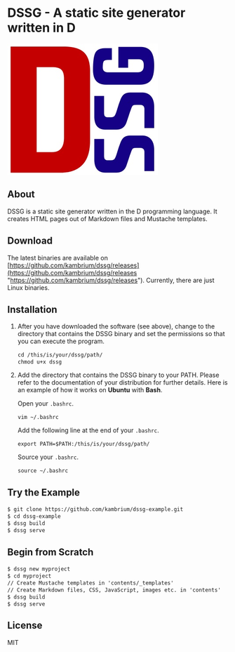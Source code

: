 DSSG - A static site generator written in D
===========================================

![DSSG logo](dssg-logo.jpg)

About
-----
DSSG is a static site generator written in the D programming language. It creates HTML pages out of Markdown files and Mustache templates.

Download
--------
The latest binaries are available on [https://github.com/kambrium/dssg/releases](https://github.com/kambrium/dssg/releases "https://github.com/kambrium/dssg/releases"). Currently, there are just Linux binaries.

Installation
------------
1. After you have downloaded the software (see above), change to the directory that contains the DSSG binary and set the permissions so that you can execute the program.

    ```
    cd /this/is/your/dssg/path/
    chmod u+x dssg
    ```

2. Add the directory that contains the DSSG binary to your PATH. Please refer to the documentation of your distribution for further details. Here is an example of how it works on **Ubuntu** with **Bash**.

    Open your `.bashrc`.

    ```
    vim ~/.bashrc
    ```
    
    Add the following line at the end of your `.bashrc`.

    ```
    export PATH=$PATH:/this/is/your/dssg/path/
    ```

    Source your `.bashrc`.

    ```
    source ~/.bashrc
    ```

Try the Example
---------------
```shell
$ git clone https://github.com/kambrium/dssg-example.git
$ cd dssg-example
$ dssg build
$ dssg serve
```

Begin from Scratch
------------------
```shell
$ dssg new myproject
$ cd myproject
// Create Mustache templates in 'contents/_templates'
// Create Markdown files, CSS, JavaScript, images etc. in 'contents'
$ dssg build
$ dssg serve
```

License
-------
MIT